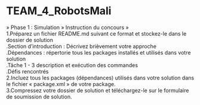 # TEAM_4_RobotsMali
 » Phase 1 : Simulation » Instruction du concours »</br>
1.Préparez un fichier README.md suivant ce format et stockez-le dans le dossier de solution</br>
  .Section d’introduction : Décrivez brièvement votre approche</br>
  .Dépendances : répertorie tous les packages installés et utilisés dans votre solution</br>
  .Tâche 1 - 3 description et exécution des commandes</br>
  .Défis rencontrés</br>
2.Incluez tous les packages (dépendances) utilisés dans votre solution dans le fichier « package.xml » de votre package.</br>
3.Compressez votre dossier de solution et téléchargez-le sur le formulaire de soumission de solution.
